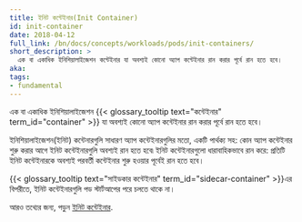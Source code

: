 ```yaml
---
title: ইনিট কন্টেইনার(Init Container)
id: init-container
date: 2018-04-12
full_link: /bn/docs/concepts/workloads/pods/init-containers/
short_description: >
  এক বা একাধিক ইনিশিয়ালাইজেশন কন্টেইনার যা অবশ্যই কোনো অ্যাপ কন্টেইনার রান করার পূর্বে রান হতে হবে।
aka: 
tags:
- fundamental
---
```

 এক বা একাধিক ইনিশিয়ালাইজেশন {{< glossary_tooltip text="কন্টেইনার" term_id="container" >}} যা অবশ্যই কোনো অ্যাপ কন্টেইনার রান করার পূর্বে রান হতে হবে।

<!--more--> 

ইনিশিয়ালাইজেশন(ইনিট) কন্টেনারগুলি সাধারণ অ্যাপ কন্টেইনারগুলির মতো, একটি পার্থক্য সহ: কোন অ্যাপ কন্টেইনার শুরু করার আগে ইনিট কন্টেইনারগুলি অবশ্যই রান হতে হবে৷ ইনিট কন্টেইনারগুলো ধারাবাহিকভাবে রান করে: প্রতিটি ইনিট কন্টেইনারকে অবশ্যই পরবর্তী কন্টেইনার শুরু হওয়ার পূর্বেই রান হতে হবে। 

{{< glossary_tooltip text="সাইডকার কন্টেইনার" term_id="sidecar-container" >}}এর বিপরীতে, ইনিট কন্টেইনারগুলি পড স্টার্টআপের পরে চলতে থাকে না।

আরও তথ্যের জন্য, পড়ুন [ইনিট কন্টেইনার](/bn/docs/concepts/workloads/pods/init-containers/).
